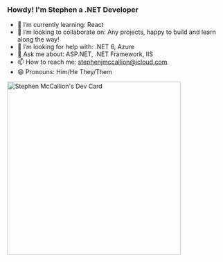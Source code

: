 ### Howdy! I'm Stephen a .NET Developer

<!--
**StephenMcCallion/StephenMcCallion** is a ✨ _special_ ✨ repository because its `README.md` (this file) appears on your GitHub profile.
Here are some ideas to get you started:
-->

- 🌱 I’m currently learning: React
- 👯 I’m looking to collaborate on: Any projects, happy to build and learn along the way!
- 🤔 I’m looking for help with: .NET 6, Azure
- 💬 Ask me about: ASP.NET, .NET Framework, IIS
- 📫 How to reach me: stephenjmccallion@icloud.com
- 😄 Pronouns: Him/He They/Them

<a href="https://app.daily.dev/StephenM"><img src="https://api.daily.dev/devcards/ca6d3f58db1b43e18c71c437a0fab636.png?r=zu6" width="400" alt="Stephen McCallion's Dev Card"/></a>
